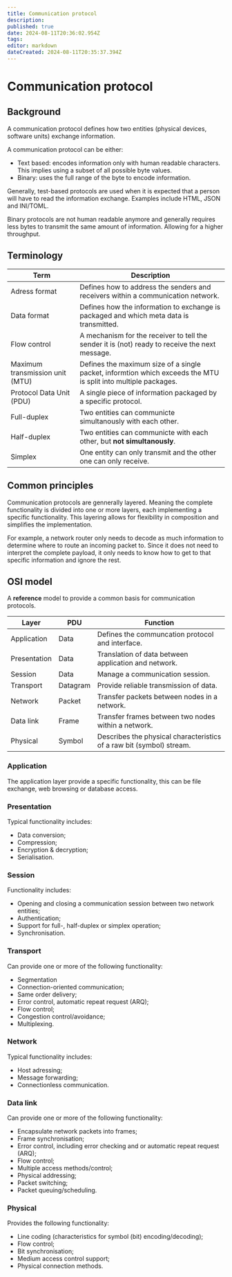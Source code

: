 ```yaml
---
title: Communication protocol
description: 
published: true
date: 2024-08-11T20:36:02.954Z
tags: 
editor: markdown
dateCreated: 2024-08-11T20:35:37.394Z
---
```


# Communication protocol

## Background

A communication protocol defines how two entities (physical devices, software units) exchange information.

A communication protocol can be either:
* Text based: encodes information only with human readable characters. This implies using a subset of all possible byte values.
* Binary: uses the full range of the byte to encode information.

Generally, test-based protocols are used when it is expected that a person will have to read the information exchange. Examples include  HTML, JSON and INI/TOML.

Binary protocols are not human readable anymore and generally requires less bytes to transmit the same amount of information. Allowing for a higher throughput.

## Terminology

Term | Description
--- | ---
Adress format | Defines how to address the senders and receivers within a communication network. 
Data format | Defines how the information to exchange is packaged and which meta data is transmitted.
Flow control | A mechanism for the receiver to tell the sender it is (not) ready to receive the next message.
Maximum transmission unit (MTU) | Defines the maximum size of a single packet, informtion which exceeds the MTU is split into multiple packages.
Protocol Data Unit (PDU) | A single piece of information packaged by a specific protocol.
Full-duplex | Two entities can communicte simultanously with each other.
Half-duplex | Two entities can communicte  with each other, but **not simultanously**.
Simplex | One entity can only transmit and the other one can only receive.

## Common principles

Communication protocols are gennerally layered. Meaning the complete functionality is divided into one or more layers, each implementing a specific functionality.
This layering allows for flexibility in composition and simplifies the implementation. 

For example, a network router only needs to decode as much information to determine where to route an incoming packet to. Since it does not need to interpret the complete payload, it only needs to know how to get to that specific information and ignore the rest. 

## OSI model

A **reference** model to provide a common basis for communication protocols.

Layer | PDU | Function
--- | --- | ---
Application | Data | Defines the communcation protocol and interface.
Presentation | Data | Translation of data between application and network.
Session | Data | Manage a communication session.
Transport | Datagram | Provide reliable transmission of data.
Network | Packet | Transfer packets between nodes in a network. 
Data link | Frame | Transfer frames between two nodes within a network.
Physical | Symbol | Describes the physical characteristics of a raw bit (symbol) stream.

### Application

The application layer provide a specific functionality, this can be file exchange, web browsing or database access.

### Presentation

Typical functionality includes:
* Data conversion;
* Compression;
* Encryption & decryption;
* Serialisation.

### Session

Functionality includes:
* Opening and closing a communication session between two network entities;
* Authentication;
* Support for full-, half-duplex or simplex operation;
* Synchronisation.

### Transport

Can provide one or more of the following functionality:
* Segmentation
* Connection-oriented communication;
* Same order delivery;
* Error control, automatic repeat request (ARQ);
* Flow control;
* Congestion control/avoidance;
* Multiplexing.

### Network

Typical functionality includes:
* Host adressing;
* Message forwarding;
* Connectionless communication.


### Data link

Can provide one or more of the following functionality:
* Encapsulate network packets into frames;
* Frame synchronisation;
* Error control, including error checking and or automatic repeat request (ARQ);
* Flow control;
* Multiple access methods/control;
* Physical addressing;
* Packet switching;
* Packet queuing/scheduling.

### Physical

Provides the following functionality:
* Line coding (characteristics for symbol (bit) encoding/decoding);
* Flow control;
* Bit synchronisation;
* Medium access control support;
* Physical connection methods.